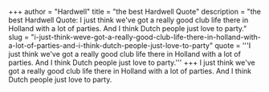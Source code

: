 +++
author = "Hardwell"
title = "the best Hardwell Quote"
description = "the best Hardwell Quote: I just think we've got a really good club life there in Holland with a lot of parties. And I think Dutch people just love to party."
slug = "i-just-think-weve-got-a-really-good-club-life-there-in-holland-with-a-lot-of-parties-and-i-think-dutch-people-just-love-to-party"
quote = '''I just think we've got a really good club life there in Holland with a lot of parties. And I think Dutch people just love to party.'''
+++
I just think we've got a really good club life there in Holland with a lot of parties. And I think Dutch people just love to party.
